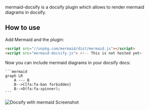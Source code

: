 mermaid-docsify is a docsify plugin which allows to render mermaid diagrams in docsify.

## How to use

Add Mermaid and the plugin:

```html
<script src="//unpkg.com/mermaid/dist/mermaid.js"></script>
<script src="mermaid-docsify.js"> <!-- This is not hosted yet>
```

Now you can include mermaid diagrams in your docsify docs:

    ```mermaid
    graph LR
        A --- B
        B-->C[fa:fa-ban forbidden]
        B-->D(fa:fa-spinner);
    ```

![Docsify with mermaid Screenshot](screenshot.png)